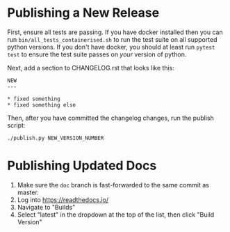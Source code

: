 # Publishing a New Release

First, ensure all tests are passing. If you have docker installed then you can run
`bin/all_tests_containerised.sh` to run the test suite on all supported python versions. If you
don't have docker, you should at least run `pytest test` to ensure the test suite passes on *your*
version of python.

Next, add a section to CHANGELOG.rst that looks like this:

    NEW
    ---

    * fixed something
    * fixed something else

Then, after you have committed the changelog changes, run the publish script:

    ./publish.py NEW_VERSION_NUMBER


# Publishing Updated Docs

1. Make sure the `doc` branch is fast-forwarded to the same commit as master.
2. Log into https://readthedocs.io/
3. Navigate to "Builds"
4. Select "latest" in the dropdown at the top of the list, then click "Build Version"
